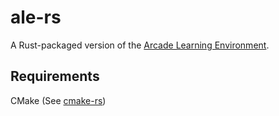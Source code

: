 # ale-rs
A Rust-packaged version of the [Arcade Learning Environment](https://github.com/mgbellemare/Arcade-Learning-Environment).

## Requirements
CMake (See [cmake-rs](https://github.com/alexcrichton/cmake-rs))


